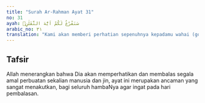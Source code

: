```yaml
---
title: "Surah Ar-Rahman Ayat 31"
no: 31
ayah: سَنَفْرُغُ لَكُمْ اَيُّهَ الثَّقَلٰنِۚ  
arabic_no: ٣١
translation: "Kami akan memberi perhatian sepenuhnya kepadamu wahai (golongan) manusia dan jin! "
---
```


## Tafsir

Allah menerangkan bahwa Dia akan memperhatikan dan membalas segala amal perbuatan sekalian manusia dan jin, ayat ini merupakan ancaman yang sangat menakutkan, bagi seluruh hambaNya agar ingat pada hari pembalasan.